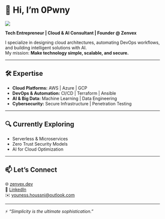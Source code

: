 # 👋 Hi, I’m 0Pwny  

![](https://komarev.com/ghpvc/?username=your-github-username&color=brightgreen&style=style=flat-square&abbreviated=true)

**Tech Entrepreneur | Cloud & AI Consultant | Founder @ Zenvex**  

I specialize in designing cloud architectures, automating DevOps workflows, and building intelligent solutions with AI.  
My mission: **Make technology simple, scalable, and secure.**  

---

## 🛠 Expertise  
- **Cloud Platforms:** AWS | Azure | GCP  
- **DevOps & Automation:** CI/CD | Terraform | Ansible  
- **AI & Big Data:** Machine Learning | Data Engineering  
- **Cybersecurity:** Secure Infrastructure | Penetration Testing  

---

## 🔍 Currently Exploring  
- Serverless & Microservices  
- Zero Trust Security Models  
- AI for Cloud Optimization  

---

## 📫 Let’s Connect  
🌐 [zenvex.dev](https://zenvex.dev)  
💼 [LinkedIn](https://linkedin.com/in/0pwny)  
✉️ youness.houssni@outlook.com  

---

⚡ *“Simplicity is the ultimate sophistication.”*  
